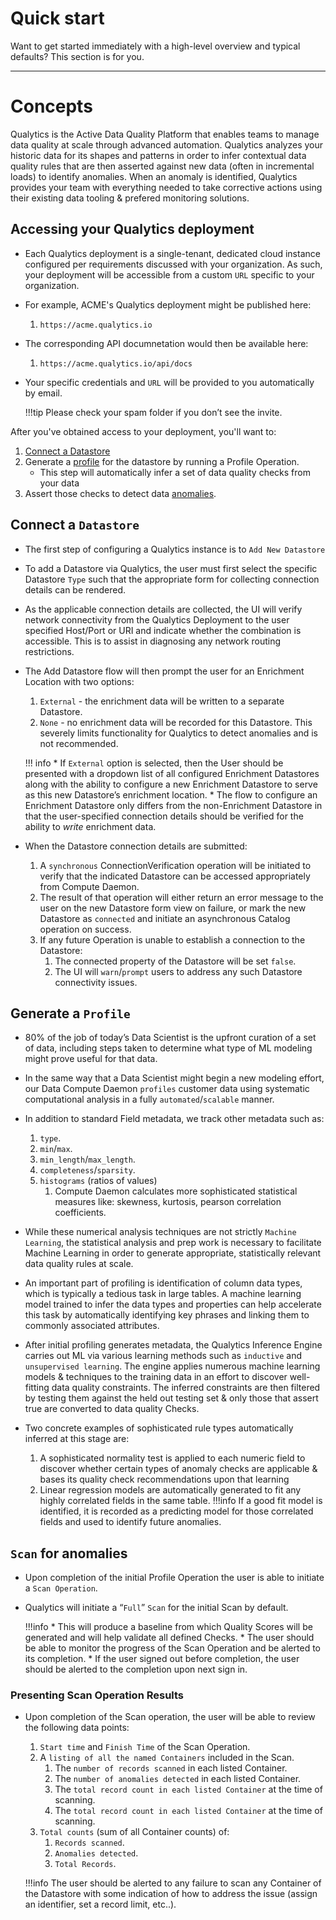 # Quick start

Want to get started immediately with a high-level overview and typical defaults? This section is for you.

---

# Concepts
Qualytics is the Active Data Quality Platform that enables teams to manage data quality at scale through advanced automation. Qualytics analyzes your historic data for its shapes and patterns in order to infer contextual data quality rules that are then asserted against new data (often in incremental loads) to identify anomalies. When an anomaly is identified, Qualytics provides your team with everything needed to take corrective actions using their existing data tooling & prefered monitoring solutions.

## Accessing your Qualytics deployment

* Each Qualytics deployment is a single-tenant, dedicated cloud instance configured per requirements discussed with your organization. As such, your deployment will be accessible from a custom `URL` specific to your organization.

* For example, ACME's Qualytics deployment might be published here:
    1. `https://acme.qualytics.io`

* The corresponding API documnetation would then be available here:
    1. `https://acme.qualytics.io/api/docs`

* Your specific credentials and `URL` will be provided to you automatically by email.

    !!!tip
        Please check your spam folder if you don’t see the invite.

After you've obtained access to your deployment, you'll want to:

1. [Connect a Datastore](/datastores/what-is-datastore)
2. Generate a [profile](/glossary#profile) for the datastore by running a Profile Operation.
    - This step will automatically infer a set of data quality checks from your data
4. Assert those checks to detect data [anomalies](/glossary#anomaly).


## Connect a `Datastore`

* The first step of configuring a Qualytics instance is to `Add New Datastore`

* To add a Datastore via Qualytics, the user must first select the specific Datastore `Type` such that the appropriate form for collecting connection details can be rendered.

* As the applicable connection details are collected, the UI will verify network connectivity from the Qualytics Deployment to the user specified Host/Port or URI and indicate whether the combination is accessible. This is to assist in diagnosing any network routing restrictions.

* The Add Datastore flow will then prompt the user for an Enrichment Location with two options:

    1. `External` - the enrichment data will be written to a separate Datastore.
    2. `None` - no enrichment data will be recorded for this Datastore. This severely limits functionality for Qualytics to detect anomalies and is not recommended.

    !!! info
        * If `External` option is selected, then the User should be presented with a dropdown list of all configured Enrichment Datastores along with the ability to configure a new Enrichment Datastore to serve as this new Datastore’s enrichment location.
        * The flow to configure an Enrichment Datastore only differs from the non-Enrichment Datastore in that the user-specified connection details should be verified for the ability to _write_ enrichment data.

* When the Datastore connection details are submitted:
    1. A `synchronous` ConnectionVerification operation will be initiated to verify that the indicated Datastore can be accessed appropriately from Compute Daemon.
    2. The result of that operation will either return an error message to the user on the new Datastore form view on failure, or mark the new Datastore as `connected` and initiate an asynchronous Catalog operation on success.
    3. If any future Operation is unable to establish a connection to the Datastore:
        1. The connected property of the Datastore will be set `false`.
        2. The UI will `warn`/`prompt` users to address any such Datastore connectivity issues.


## Generate a `Profile`

* 80% of the job of today’s Data Scientist is the upfront curation of a set of data, including steps taken to determine what type of ML modeling might prove useful for that data.

* In the same way that a Data Scientist might begin a new modeling effort, our Data Compute Daemon `profiles` customer data using systematic computational analysis in a fully `automated`/`scalable` manner.

* In addition to standard Field metadata, we track other metadata such as:
    1. `type`.
    2. `min`/`max`.
    3. `min_length`/`max_length`.
    4. `completeness`/`sparsity`.
    5. `histograms` (ratios of values)
        1. Compute Daemon calculates more sophisticated statistical measures like: skewness, kurtosis, pearson correlation coefficients.

* While these numerical analysis techniques are not strictly `Machine Learning`, the statistical analysis and prep work is necessary to facilitate Machine Learning in order to generate appropriate, statistically relevant data quality rules at scale.

* An important part of profiling is identification of column data types, which is typically a tedious task in large tables. A machine learning model trained to infer the data types and properties can help accelerate this task by automatically identifying key phrases and linking them to commonly associated attributes.

* After initial profiling generates metadata, the Qualytics Inference Engine carries out ML via various learning methods such as `inductive` and `unsupervised learning`. The engine applies numerous machine learning models & techniques to the training data in an effort to discover well-fitting data quality constraints. The inferred constraints are then filtered by testing them against the held out testing set & only those that assert true are converted to data quality Checks.

* Two concrete examples of sophisticated rule types automatically inferred at this stage are:
    1. A sophisticated normality test is applied to each numeric field to discover whether certain types of anomaly checks are applicable & bases its quality check recommendations upon that learning
    2. Linear regression models are automatically generated to fit any highly correlated fields in the same table.
    !!!info
        If a good fit model is identified, it is recorded as a predicting model for those correlated fields and used to identify future anomalies.

## `Scan` for anomalies

* Upon completion of the initial Profile Operation the user is able to initiate a `Scan Operation`.

* Qualytics will initiate a “`Full`” `Scan` for the initial Scan by default.

    !!!info
        * This will produce a baseline from which Quality Scores will be generated and will help validate all defined Checks.
        * The user should be able to monitor the progress of the Scan Operation and be alerted to its completion.
        * If the user signed out before completion, the user should be alerted to the completion upon next sign in.

### Presenting Scan Operation Results

* Upon completion of the Scan operation, the user will be able to review the following data points:

    1. `Start time` and `Finish Time` of the Scan Operation.
    2. A `listing of all the named Containers` included in the Scan.
        1. The `number of records scanned` in each listed Container.
        2. The `number of anomalies detected` in each listed Container.
        3. The `total record count in each listed Container` at the time of scanning.
        4. The `total record count in each listed Container` at the time of scanning.
    3. `Total counts` (sum of all Container counts) of:
        1. `Records scanned`.
        2. `Anomalies detected`.
        3. `Total Records`.

    !!!info
        The user should be alerted to any failure to scan any Container of the Datastore with some indication of how to address the issue (assign an identifier, set a record limit, etc..).


<!-- ## Monitor `data freshness` -->
